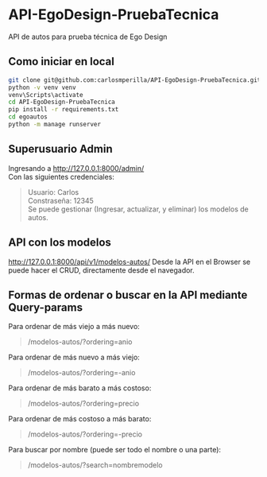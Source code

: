 # API-EgoDesign-PruebaTecnica
API de autos para prueba técnica de Ego Design

## Como iniciar en local
 ```sh
git clone git@github.com:carlosmperilla/API-EgoDesign-PruebaTecnica.git
python -v venv venv
venv\Scripts\activate
cd API-EgoDesign-PruebaTecnica
pip install -r requirements.txt
cd egoautos
python -m manage runserver
```

## Superusuario Admin
Ingresando a http://127.0.0.1:8000/admin/  
Con las siguientes credenciales:  
> Usuario: Carlos  
> Constraseña: 12345  
Se puede gestionar (Ingresar, actualizar, y eliminar) los modelos de autos.

## API con los modelos
http://127.0.0.1:8000/api/v1/modelos-autos/
Desde la API en el Browser se puede hacer el CRUD, directamente desde el navegador.

## Formas de ordenar o buscar en la API mediante Query-params
Para ordenar de más viejo a más nuevo:
> /modelos-autos/?ordering=anio

Para ordenar de más nuevo a más viejo:
> /modelos-autos/?ordering=-anio

Para ordenar de más barato a más costoso:
> /modelos-autos/?ordering=precio

Para ordenar de más costoso a más barato:
> /modelos-autos/?ordering=-precio

Para buscar por nombre (puede ser todo el nombre o una parte):
> /modelos-autos/?search=nombremodelo
